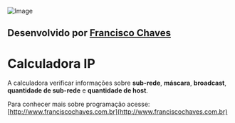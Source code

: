 ![Image](https://3.bp.blogspot.com/-PXVw0wmxRuY/WocYsVtKaVI/AAAAAAAAAzE/hKc1FzPY06YOePi3viBBykf6oDOjPYDNwCLcBGAs/s1600/network.jpg)


## Desenvolvido por [Francisco Chaves](http://www.franciscochaves.com.br)

# Calculadora IP

A calculadora verificar informações sobre **sub-rede**, **máscara**, **broadcast**, **quantidade de sub-rede** e **quantidade de host**.

Para conhecer mais sobre programação acesse: [http://www.franciscochaves.com.br](http://www.franciscochaves.com.br)
